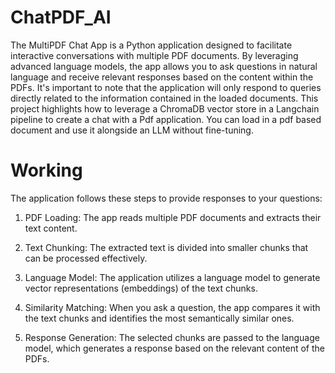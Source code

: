 # ChatPDF_AI
The MultiPDF Chat App is a Python application designed to facilitate interactive conversations with multiple PDF documents. By leveraging advanced language models, the app allows you to ask questions in natural language and receive relevant responses based on the content within the PDFs. It's important to note that the application will only respond to queries directly related to the information contained in the loaded documents. This project highlights how to leverage a ChromaDB vector store in a Langchain pipeline to create a chat with a Pdf application. You can load in a pdf based document and use it alongside an LLM without fine-tuning.

# Working

The application follows these steps to provide responses to your questions:

1. PDF Loading: The app reads multiple PDF documents and extracts their text content.

2. Text Chunking: The extracted text is divided into smaller chunks that can be processed effectively.

3. Language Model: The application utilizes a language model to generate vector representations (embeddings) of the text chunks.

4. Similarity Matching: When you ask a question, the app compares it with the text chunks and identifies the most semantically similar ones.

5. Response Generation: The selected chunks are passed to the language model, which generates a response based on the relevant content of the PDFs.
